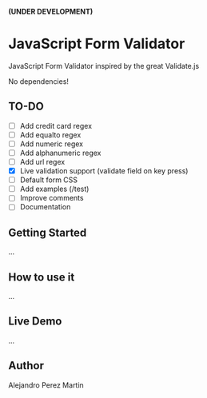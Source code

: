 **(UNDER DEVELOPMENT)**

JavaScript Form Validator
=========================
JavaScript Form Validator inspired by the great Validate.js

No dependencies!

## TO-DO
* [ ] Add credit card regex
* [ ] Add equalto regex
* [ ] Add numeric regex
* [ ] Add alphanumeric regex
* [ ] Add url regex
* [x] Live validation support (validate field on key press)
* [ ] Default form CSS
* [ ] Add examples (/test)
* [ ] Improve comments
* [ ] Documentation

## Getting Started
...

## How to use it
...

## Live Demo
...


## Author
Alejandro Perez Martin
